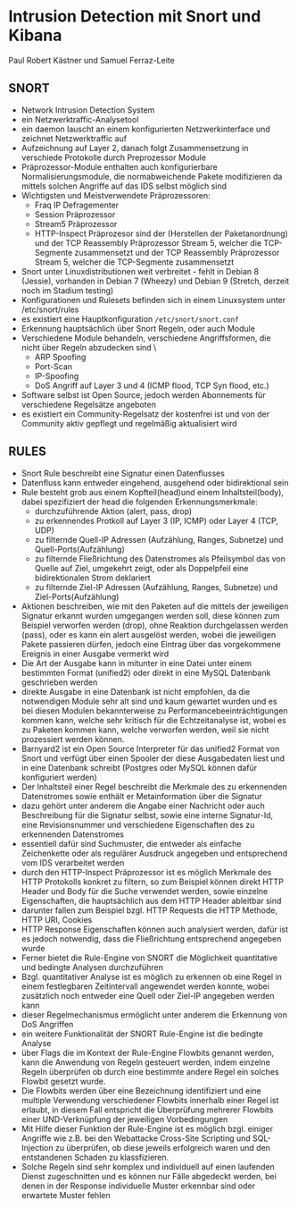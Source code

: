 Intrusion Detection mit Snort und Kibana
========================================
Paul Robert Kästner und Samuel Ferraz-Leite

SNORT
-----

* Network Intrusion Detection System
* ein Netzwerktraffic-Analysetool
* ein daemon lauscht an einem konfigurierten Netzwerkinterface und zeichnet Netzwerktraffic auf
* Aufzeichnung auf Layer 2, danach folgt Zusammensetzung in verschiede Protokolle durch Preprozessor Module
* Präprozessor-Module enthalten auch konfigurierbare Normalisierungsmodule, die normabweichende Pakete
  modifizieren da mittels solchen Angriffe auf das IDS selbst möglich sind
* Wichtigsten und Meistverwendete Präprozessoren:
  * Fraq IP Defragementer
  * Session Präprozessor
  * Stream5 Präprozessor
  * HTTP-Inspect Präprozesor
 sind der (Herstellen der Paketanordnung)
 und der TCP Reassembly Präprozessor Stream 5, welcher die TCP-Segmente zusammensetzt
 und der TCP Reassembly Präprozessor Stream 5, welcher die TCP-Segmente zusammensetzt
* Snort unter Linuxdistributionen weit verbreitet - fehlt in Debian 8 (Jessie), vorhanden in Debian 7 (Wheezy) und
Debian 9 (Stretch, derzeit noch im Stadium testing)
* Konfigurationen und Rulesets befinden sich in einem Linuxsystem unter /etc/snort/rules
* es existiert eine Hauptkonfiguration `/etc/snort/snort.conf`
* Erkennung hauptsächlich über Snort Regeln, oder auch Module
* Verschiedene Module behandeln, verschiedene Angriffsformen, die nicht über Regeln abzudecken sind \
  * ARP Spoofing
  * Port-Scan
  * IP-Spoofing
  * DoS Angriff auf Layer 3 und 4 (ICMP flood, TCP Syn flood, etc.)
* Software selbst ist Open Source, jedoch werden Abonnements für verschiedene Regelsätze angeboten
* es existiert ein Community-Regelsatz der kostenfrei ist und von der Community aktiv gepflegt und
regelmäßig aktualisiert wird

RULES
-----

* Snort Rule beschreibt eine Signatur einen Datenflusses
* Datenfluss kann entweder eingehend, ausgehend oder bidirektional sein
* Rule besteht grob aus einem Kopfteil(head)und einem Inhaltsteil(body), dabei spezifiziert der head die
folgenden Erkennungsmerkmale:
  * durchzuführende Aktion (alert, pass, drop)
  * zu erkennendes Protkoll auf Layer 3 (IP, ICMP) oder Layer 4 (TCP, UDP)
  * zu filternde Quell-IP Adressen (Aufzählung, Ranges, Subnetze) und Quell-Ports(Aufzählung)
  * zu filternde Fließrichtung des Datenstromes als Pfeilsymbol das von Quelle auf Ziel, umgekehrt
zeigt, oder als Doppelpfeil eine bidirektionalen Strom deklariert
  * zu filternde Ziel-IP Adressen (Aufzählung, Ranges, Subnetze) und Ziel-Ports(Aufzählung)
* Aktionen beschreiben, wie mit den Paketen auf die mittels der jeweiligen Signatur erkannt wurden umgegangen
werden soll, diese können zum Beispiel  verworfen werden (drop), ohne Reaktion durchgelassen werden (pass), oder es
kann ein alert ausgelöst werden, wobei die jeweiligen Pakete passieren dürfen, jedoch eine Eintrag über das
vorgekommene Ereignis in einer Ausgabe vermerkt wird
* Die Art der Ausgabe kann in mitunter in eine Datei unter einem bestimmten Format (unified2) oder direkt in
eine MySQL Datenbank geschrieben werden
* direkte Ausgabe in eine Datenbank ist nicht empfohlen, da die notwendigen Module sehr alt sind und kaum
gewartet wurden und es bei diesen Modulen bekannterweise zu Performancebeeinträchtigungen kommen kann, welche sehr
kritisch für die Echtzeitanalyse ist, wobei es zu Paketen kommen kann, welche verworfen werden, weil sie nicht
prozessiert werden können.
* Barnyard2 ist ein Open Source Interpreter für das unified2 Format von Snort und verfügt über einen
Spooler der diese Ausgabedaten liest und in eine Datenbank schreibt (Postgres oder MySQL können dafür konfiguriert
werden)
* Der Inhaltsteil einer Regel beschreibt die Merkmale des zu erkennenden Datenstromes sowie enthält er
  Metainformation über die Signatur
* dazu gehört unter anderem die Angabe einer Nachricht oder auch Beschreibung für die Signatur selbst,
  sowie eine interne Signatur-Id, eine Revisionsnummer und verschiedene Eigenschaften des zu erkennenden Datenstromes
* essentiell dafür sind Suchmuster, die entweder als einfache Zeichenkette oder als regulärer
  Ausdruck angegeben und entsprechend vom IDS verarbeitet werden
* durch den HTTP-Inspect Präprozessor ist es möglich Merkmale des HTTP Protokolls konkret zu filtern, so zum
  Beispiel können direkt HTTP Header und Body für die Suche verwendet werden, sowie einzelne Eigenschaften, die
  hauptsächlich aus dem HTTP Header ableitbar sind
* darunter fallen zum Beispiel bzgl. HTTP Requests die HTTP Methode, HTTP URI, Cookies
* HTTP Response Eigenschaften können auch analysiert werden, dafür ist es jedoch notwendig, dass die
  Fließrichtung entsprechend angegeben wurde
* Ferner bietet die Rule-Engine von SNORT die Möglichkeit quantitative und bedingte Analysen durchzuführen
* Bzgl. quantitativer Analyse ist es möglich zu erkennen ob eine Regel in einem festlegbaren Zeitintervall
  angewendet werden konnte, wobei zusätzlich noch entweder eine Quell oder Ziel-IP angegeben werden kann
* dieser Regelmechanismus ermöglicht unter anderem die Erkennung von DoS Angriffen
* ein weitere Funktionalität der SNORT Rule-Engine ist die bedingte Analyse
* über Flags die im Kontext der Rule-Engine Flowbits genannt werden, kann die Anwendung von Regeln gesteuert
  werden, indem einzelne Regeln überprüfen ob durch eine bestimmte andere Regel ein solches Flowbit gesetzt wurde.
* Die Flowbits werden über eine Bezeichnung identifiziert und eine multiple Verwendung verschiedener Flowbits
  innerhalb einer Regel ist erlaubt, in diesem Fall entspricht die Überprüfung mehrerer Flowbits einer
  UND-Verknüpfung der jeweiligen Vorbedingungen
* Mit Hilfe dieser Funktion der Rule-Engine ist es möglich bzgl. einiger Angriffe wie z.B. bei
  den Webattacke Cross-Site Scripting und SQL-Injection zu überprüfen, ob diese jeweils erfolgreich waren und den
  entstandenen Schaden zu klassfizieren.
* Solche Regeln sind sehr komplex und individuell auf einen laufenden Dienst zugeschnitten und es können
  nur Fälle abgedeckt werden, bei denen in der Response individuelle Muster erkennbar sind oder erwartete Muster fehlen
